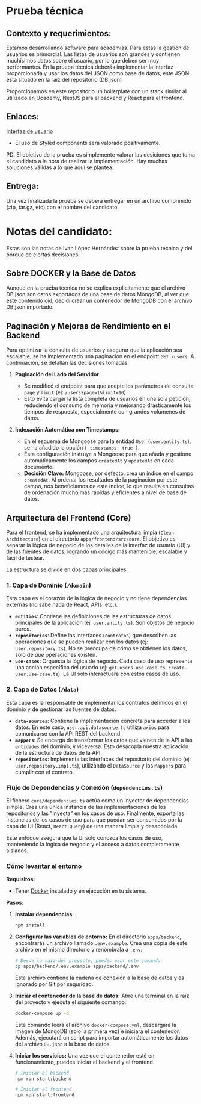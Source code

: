 # Prueba técnica

## Contexto y requerimientos:

Estamos desarrollando software para academias. Para estas la gestión de usuarios es primordial.
Las listas de usuarios son grandes y contienen muchísimos datos sobre el usuario,
por lo que deben ser muy performantes. En la prueba técnica deberás implementar la interfaz proporcionada y
usar los datos del JSON como base de datos, este JSON esta situado en la raíz del repositorio (DB.json)

Proporcionamos en este repositorio un boilerplate con un stack similar al utilizado en Ucademy, NestJS para el backend y React para
el frontend.

## Enlaces:

[Interfaz de usuario](https://www.figma.com/file/r1zwsMJU7IAsBJVuFLZHPK/Technical-Assessment?type=design&node-id=0%3A1&mode=design&t=tubwoMUyG8Lc4z9F-1)

- El uso de Styled components será valorado positivamente.

PD: El objetivo de la prueba es simplemente valorar las desiciones que toma el candidato a la hora de realizar la implementación. Hay muchas soluciones válidas a lo que aquí se plantea.

## Entrega:

Una vez finalizada la prueba se deberá entregar en un archivo comprimido (zip, tar.gz, etc) con el nombre del candidato.

# Notas del candidato:
Estas son las notas de Ivan López Hernández sobre la prueba técnica y del porque de ciertas decisiones.

## Sobre DOCKER y la Base de Datos
Aunque en la prueba tecnica no se explica explicitamente que el archivo DB.json son datos exportados de una base de datos MongoDB, al ver que este contenido oid, decidi crear un contenedor de MongoDB con el archivo DB.json importado.

## Paginación y Mejoras de Rendimiento en el Backend

Para optimizar la consulta de usuarios y asegurar que la aplicación sea escalable, se ha implementado una paginación en el endpoint `GET /users`. A continuación, se detallan las decisiones tomadas:

1.  **Paginación del Lado del Servidor:**
    - Se modificó el endpoint para que acepte los parámetros de consulta `page` y `limit` (ej: `/users?page=1&limit=10`).
    - Esto evita cargar la lista completa de usuarios en una sola petición, reduciendo el consumo de memoria y mejorando drásticamente los tiempos de respuesta, especialmente con grandes volúmenes de datos.

2.  **Indexación Automática con Timestamps:**
    - En el esquema de Mongoose para la entidad `User` (`user.entity.ts`), se ha añadido la opción `{ timestamps: true }`.
    - Esta configuración instruye a Mongoose para que añada y gestione automáticamente los campos `createdAt` y `updatedAt` en cada documento.
    - **Decisión Clave:** Mongoose, por defecto, crea un índice en el campo `createdAt`. Al ordenar los resultados de la paginación por este campo, nos beneficiamos de este índice, lo que resulta en consultas de ordenación mucho más rápidas y eficientes a nivel de base de datos.


## Arquitectura del Frontend (Core)

Para el frontend, se ha implementado una arquitectura limpia (`Clean Architecture`) en el directorio `apps/frontend/src/core`. El objetivo es separar la lógica de negocio de los detalles de la interfaz de usuario (UI) y de las fuentes de datos, logrando un código más mantenible, escalable y fácil de testear.

La estructura se divide en dos capas principales:

### 1. Capa de Dominio (`/domain`)

Esta capa es el corazón de la lógica de negocio y no tiene dependencias externas (no sabe nada de React, APIs, etc.).

- **`entities`**: Contiene las definiciones de las estructuras de datos principales de la aplicación (ej: `user.entity.ts`). Son objetos de negocio puros.
- **`repositories`**: Define las interfaces (`contratos`) que describen las operaciones que se pueden realizar con los datos (ej: `user.repository.ts`). No se preocupa de *cómo* se obtienen los datos, solo de *qué* operaciones existen.
- **`use-cases`**: Orquesta la lógica de negocio. Cada caso de uso representa una acción específica del usuario (ej: `get-users.use-case.ts`, `create-user.use-case.ts`). La UI solo interactuará con estos casos de uso.

### 2. Capa de Datos (`/data`)

Esta capa es la responsable de implementar los contratos definidos en el dominio y de gestionar las fuentes de datos.

- **`data-sources`**: Contiene la implementación concreta para acceder a los datos. En este caso, `user.api.datasource.ts` utiliza `axios` para comunicarse con la API REST del backend.
- **`mappers`**: Se encarga de transformar los datos que vienen de la API a las `entidades` del dominio, y viceversa. Esto desacopla nuestra aplicación de la estructura de datos de la API.
- **`repositories`**: Implementa las interfaces del repositorio del dominio (ej: `user.repository.impl.ts`), utilizando el `DataSource` y los `Mappers` para cumplir con el contrato.

### Flujo de Dependencias y Conexión (`dependencies.ts`)

El fichero `core/dependencies.ts` actúa como un inyector de dependencias simple. Crea una única instancia de las implementaciones de los repositorios y las "inyecta" en los casos de uso. Finalmente, exporta las instancias de los casos de uso para que puedan ser consumidos por la capa de UI (React, `React Query`) de una manera limpia y desacoplada.

Este enfoque asegura que la UI solo conozca los casos de uso, manteniendo la lógica de negocio y el acceso a datos completamente aislados.

### Cómo levantar el entorno

**Requisitos:**
- Tener [Docker](https://www.docker.com/get-started/) instalado y en ejecución en tu sistema.

**Pasos:**

1.  **Instalar dependencias:**

    ```bash
    npm install
    ```

2.  **Configurar las variables de entorno:**
    En el directorio `apps/backend`, encontrarás un archivo llamado `.env.example`. Crea una copia de este archivo en el mismo directorio y renómbrala a `.env`.

    ```bash
    # Desde la raíz del proyecto, puedes usar este comando:
    cp apps/backend/.env.example apps/backend/.env
    ```
    Este archivo contiene la cadena de conexión a la base de datos y es ignorado por Git por seguridad.

3.  **Iniciar el contenedor de la base de datos:**
    Abre una terminal en la raíz del proyecto y ejecuta el siguiente comando:

    ```bash
    docker-compose up -d
    ```
    Este comando leerá el archivo `docker-compose.yml`, descargará la imagen de MongoDB (solo la primera vez) e iniciará el contenedor. Además, ejecutará un script para importar automáticamente los datos del archivo `DB.json` a la base de datos.

4.  **Iniciar los servicios:**
    Una vez que el contenedor esté en funcionamiento, puedes iniciar el backend y el frontend.

    ```bash
    # Iniciar el backend
    npm run start:backend
    ```

    ```bash
    # Iniciar el frontend
    npm run start:frontend
    ```

